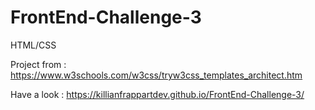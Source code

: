 # FrontEnd-Challenge-3
HTML/CSS

Project from : https://www.w3schools.com/w3css/tryw3css_templates_architect.htm

Have a look : https://killianfrappartdev.github.io/FrontEnd-Challenge-3/
